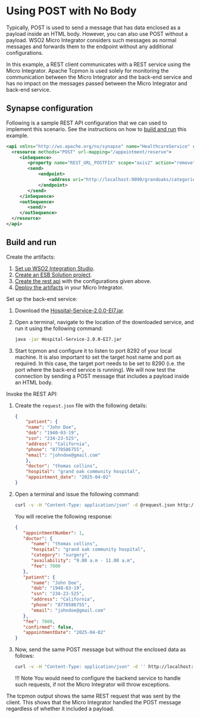# Using POST with No Body
Typically, POST is used to send a message that has data enclosed as a payload inside an HTML body. However, you can also use POST without a payload. WSO2 Micro Integrator considers such messages as normal messages and forwards them to the endpoint without any additional configurations.

In this example, a REST client communicates with a REST service using the Micro Integrator. Apache Tcpmon is used solely for monitoring the communication between the Micro Integrator and the back-end service and has no impact on the messages passed between the Micro Integrator and back-end service.

## Synapse configuration 

Following is a sample REST API configuration that we can used to implement this scenario. See the instructions on how to [build and run](#build-and-run) this example.

```xml      
<api xmlns="http://ws.apache.org/ns/synapse" name="HealthcareService" context="/healthcare">
  <resource methods="POST" url-mapping="/appointment/reserve">
     <inSequence>
        <property name="REST_URL_POSTFIX" scope="axis2" action="remove"/>
        <send>
            <endpoint>
                <address uri="http://localhost:9090/grandoaks/categories/surgery/reserve"/>
            </endpoint>
        </send>
     </inSequence>
     <outSequence>
        <send/>
     </outSequence>
  </resource>
</api>
```

## Build and run

Create the artifacts:

1. [Set up WSO2 Integration Studio](../../../../develop/installing-WSO2-Integration-Studio).
2. [Create an ESB Solution project](../../../../develop/creating-projects/#esb-config-project).
3. [Create the rest api](../../../../develop/creating-artifacts/creating-an-api) with the configurations given above.
4. [Deploy the artifacts](../../../../develop/deploy-and-run) in your Micro Integrator.

Set up the back-end service:

1. Download the [Hospital-Service-2.0.0-EI7.jar](https://github.com/wso2-docs/WSO2_EI/blob/master/Back-End-Service/Hospital-Service-2.0.0-EI7.jar).
2. Open a terminal, navigate to the location of the downloaded service, and run it using the following command:

    ```bash
    java -jar Hospital-Service-2.0.0-EI7.jar
    ```

3. Start tcpmon and configure it to listen to port 8292 of your local machine. It is also important to set the target host name and port as required. In this case, the target port needs to be set to 8290 (i.e. the port where the back-end service is running). We will now test the connection by sending a POST message that includes a payload inside an HTML body.

Invoke the REST API:

1.  Create the `request.json` file with the following details:
        
    ```json
    {
        "patient": {
        "name": "John Doe",
        "dob": "1940-03-19",
        "ssn": "234-23-525",
        "address": "California",
        "phone": "8770586755",
        "email": "johndoe@gmail.com"
        },
        "doctor": "thomas collins",
        "hospital": "grand oak community hospital",
        "appointment_date": "2025-04-02"
    }
    ```

2.  Open a terminal and issue the following command: 
    
    ```bash
    curl -v -H "Content-Type: application/json" -d @request.json http://localhost:8290/healthcare/appointment/reserve -X POST
    ```

    You will receive the following response:

    ```json
    {
       "appointmentNumber": 1,
       "doctor": {
          "name": "thomas collins",
          "hospital": "grand oak community hospital",
          "category": "surgery",
          "availability": "9.00 a.m - 11.00 a.m",
          "fee": 7000
       },
       "patient": {
          "name": "John Doe",
          "dob": "1940-03-19",
          "ssn": "234-23-525",
          "address": "California",
          "phone": "8770586755",
          "email": "johndoe@gmail.com"
       },
       "fee": 7000,
       "confirmed": false,
       "appointmentDate": "2025-04-02"
    }
    ```

3.  Now, send the same POST message but without the enclosed data as follows: 

    ```bash
    curl -v -H "Content-Type: application/json" -d '' http://localhost:8290/healthcare/appointment/reserve -X POST
    ```

    !!! Note
        You would need to configure the backend service to handle such requests, if not the Micro Integrator will throw exceptions.

The tcpmon output shows the same REST request that was sent by the client. This shows that the Micro Integrator handled the POST message regardless of whether it included a payload.